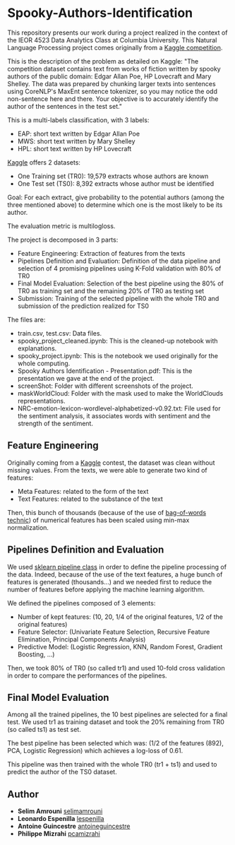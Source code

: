 # Spooky-Authors-Identification

This repository presents our work during a project realized in the context of the IEOR 4523 Data Analytics Class at Columbia University.
This Natural Language Processing project comes originally from a [Kaggle competition](https://www.kaggle.com/c/spooky-author-identification). 

This is the description of the problem as detailed on Kaggle: "The competition dataset contains text from works of fiction written by spooky authors of the public domain: Edgar Allan Poe, HP Lovecraft and Mary Shelley. The data was prepared by chunking larger texts into sentences using CoreNLP's MaxEnt sentence tokenizer, so you may notice the odd non-sentence here and there. Your objective is to accurately identify the author of the sentences in the test set."

This is a multi-labels classification, with 3 labels:

- EAP: short text written by Edgar Allan Poe
- MWS: short text written by Mary Shelley
- HPL: short text written by HP Lovecraft

[Kaggle](https://www.kaggle.com) offers 2 datasets:
- One Training set (TR0): 19,579 extracts whose authors are known
- One Test set (TS0): 8,392 extracts whose author must be identified

Goal: For each extract, give probability to the potential authors (among the three mentioned above) to
determine which one is the most likely to be its author.

The evaluation metric is multilogloss. 

The project is decomposed in 3 parts:
- Feature Engineering: Extraction of features from the texts
- Pipelines Definition and Evaluation: Definition of the data pipeline and selection of 4 promising pipelines using K-Fold validation with 80% of TR0
- Final Model Evaluation: Selection of the best pipeline using the 80% of TR0 as training set and the remaining 20% of TR0 as testing set
- Submission: Training of the selected pipeline with the whole TR0 and submission of the prediction realized for TS0

The files are: 
- train.csv, test.csv: Data files. 
- spooky_project_cleaned.ipynb: This is the cleaned-up notebook with explanations. 
- spooky_project.ipynb: This is the notebook we used originally for the whole computing.
- Spooky Authors Identification - Presentation.pdf: This is the presentation we gave at the end of the project.
- screenShot: Folder with different screenshots of the project. 
- maskWorldCloud: Folder with the mask used to make the WorldClouds representations.
- NRC-emotion-lexicon-wordlevel-alphabetized-v0.92.txt: File used for the sentiment analysis, it associates words with sentiment and the strength of the sentiment. 

## Feature Engineering

Originally coming from a [Kaggle](https://www.kaggle.com) contest, the dataset was clean without missing values. From the texts, we were able to generate two kind of features:
- Meta Features: related to the form of the text
- Text Features: related to the substance of the text

Then, this bunch of thousands (because of the use of [bag-of-words technic](https://en.wikipedia.org/wiki/Bag-of-words_model)) of numerical features has been scaled using min-max normalization. 

## Pipelines Definition and Evaluation

We used [sklearn pipeline class](http://scikit-learn.org/stable/modules/generated/sklearn.pipeline.Pipeline.html) in order to define the pipeline processing of the data. Indeed, because of the use of the text features, a huge bunch of features is generated (thousands...) and we needed first to reduce the number of features before applying the machine learning algorithm. 

We defined the pipelines composed of 3 elements:
- Number of kept features: (10, 20, 1/4 of the original features, 1/2 of the original features)
- Feature Selector: (Univariate Feature Selection, Recursive Feature Elimination, Principal Components Analysis)
- Predictive Model: (Logistic Regression, KNN, Random Forest, Gradient Boosting, ...)

Then, we took 80% of TR0 (so called tr1) and used 10-fold cross validation in order to compare the performances of the pipelines. 

## Final Model Evaluation

Among all the trained pipelines, the 10 best pipelines are selected for a final test. We used tr1 as training dataset and took the 20% remaining from TR0 (so called ts1) as test set. 

The best pipeline has been selected which was: (1/2 of the features (892), PCA, Logistic Regression) which achieves a log-loss of 0.61.

This pipeline was then trained with the whole TR0 (tr1 + ts1) and used to predict the author of the TS0 dataset.

## Author

* **Selim Amrouni** [selimamrouni](https://github.com/selimamrouni)
* **Leonardo Espenilla** [lespenilla](https://github.com/lespenilla)
* **Antoine Guincestre** [antoineguincestre](https://github.com/antoineguincestre)
* **Philippe Mizrahi** [pcamizrahi](https://github.com/pcamizrahi)




